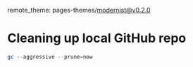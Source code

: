 remote_theme: pages-themes/modernist@v0.2.0

# Cleaning up local GitHub repo

````powershell
gc --aggressive --prune=now
````
